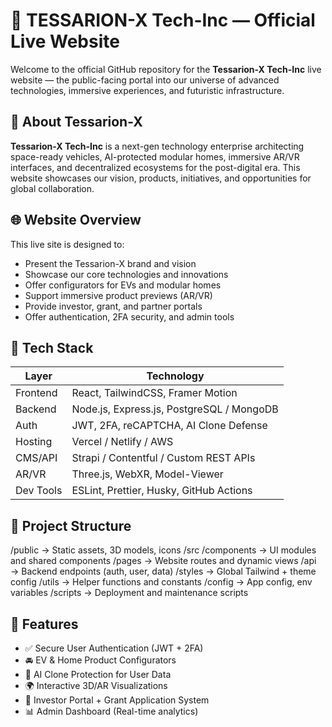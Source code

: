 # 🌌 TESSARION-X Tech-Inc — Official Live Website

Welcome to the official GitHub repository for the **Tessarion-X Tech-Inc** live website — the public-facing portal into our universe of advanced technologies, immersive experiences, and futuristic infrastructure.

## 🚀 About Tessarion-X

**Tessarion-X Tech-Inc** is a next-gen technology enterprise architecting space-ready vehicles, AI-protected modular homes, immersive AR/VR interfaces, and decentralized ecosystems for the post-digital era. This website showcases our vision, products, initiatives, and opportunities for global collaboration.

## 🌐 Website Overview

This live site is designed to:

- Present the Tessarion-X brand and vision
- Showcase our core technologies and innovations
- Offer configurators for EVs and modular homes
- Support immersive product previews (AR/VR)
- Provide investor, grant, and partner portals
- Offer authentication, 2FA security, and admin tools

## 🧱 Tech Stack

| Layer       | Technology                              |
|------------|------------------------------------------|
| Frontend   | React, TailwindCSS, Framer Motion        |
| Backend    | Node.js, Express.js, PostgreSQL / MongoDB|
| Auth       | JWT, 2FA, reCAPTCHA, AI Clone Defense    |
| Hosting    | Vercel / Netlify / AWS                   |
| CMS/API    | Strapi / Contentful / Custom REST APIs   |
| AR/VR      | Three.js, WebXR, Model-Viewer            |
| Dev Tools  | ESLint, Prettier, Husky, GitHub Actions  |

## 📁 Project Structure
/public         → Static assets, 3D models, icons /src /components   → UI modules and shared components /pages        → Website routes and dynamic views /api          → Backend endpoints (auth, user, data) /styles       → Global Tailwind + theme config /utils        → Helper functions and constants /config         → App config, env variables /scripts        → Deployment and maintenance scripts

## 🔐 Features

- ✅ Secure User Authentication (JWT + 2FA)
- 🚘 EV & Home Product Configurators
- 🧠 AI Clone Protection for User Data
- 🌍 Interactive 3D/AR Visualizations
- 💼 Investor Portal + Grant Application System
- 📊 Admin Dashboard (Real-time analytics)
